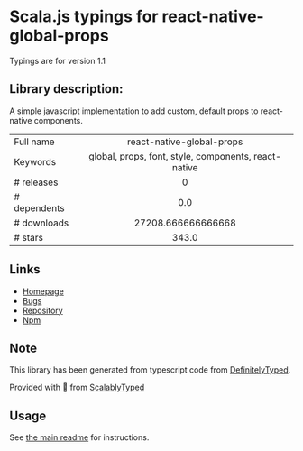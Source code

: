 
# Scala.js typings for react-native-global-props

Typings are for version 1.1

## Library description:
A simple javascript implementation to add custom, default props to react-native components.

|                    |                 |
| ------------------ | :-------------: |
| Full name          | react-native-global-props |
| Keywords           | global, props, font, style, components, react-native |
| # releases         | 0 |
| # dependents       | 0.0 |
| # downloads        | 27208.666666666668 |
| # stars            | 343.0 |

## Links
- [Homepage](https://github.com/Ajackster/react-native-global-props#readme)
- [Bugs](https://github.com/Ajackster/react-native-global-props/issues)
- [Repository](https://github.com/Ajackster/react-native-global-props)
- [Npm](https://www.npmjs.com/package/react-native-global-props)
    


## Note
This library has been generated from typescript code from [DefinitelyTyped](https://definitelytyped.org).

Provided with :purple_heart: from [ScalablyTyped](https://github.com/oyvindberg/ScalablyTyped)

## Usage
See [the main readme](../../readme.md) for instructions.


